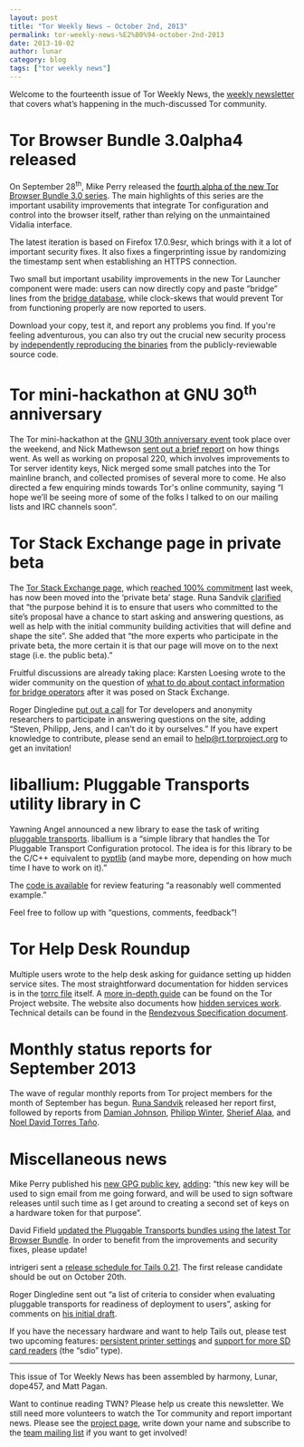 ```yaml
---
layout: post
title: "Tor Weekly News — October 2nd, 2013"
permalink: tor-weekly-news-%E2%80%94-october-2nd-2013
date: 2013-10-02
author: lunar
category: blog
tags: ["tor weekly news"]
---
```


Welcome to the fourteenth issue of Tor Weekly News, the [weekly newsletter](https://lists.torproject.org/cgi-bin/mailman/listinfo/tor-news) that covers what’s happening in the much-discussed Tor community.

# Tor Browser Bundle 3.0alpha4 released

On September 28<sup>th</sup>, Mike Perry released the [fourth alpha of the new Tor Browser Bundle 3.0 series](https://blog.torproject.org/blog/tor-browser-bundle-30alpha4-released). The main highlights of this series are the important usability improvements that integrate Tor configuration and control into the browser itself, rather than relying on the unmaintained Vidalia interface.

The latest iteration is based on Firefox 17.0.9esr, which brings with it a lot of important security fixes. It also fixes a fingerprinting issue by randomizing the timestamp sent when establishing an HTTPS connection.

Two small but important usability improvements in the new Tor Launcher component were made: users can now directly copy and paste “bridge” lines from the [bridge database](https://bridges.torproject.org/), while clock-skews that would prevent Tor from functioning properly are now reported to users.

Download your copy, test it, and report any problems you find. If you're feeling adventurous, you can also try out the crucial new security process by [independently reproducing the binaries](https://gitweb.torproject.org/builders/tor-browser-bundle.git/blob/HEAD:/gitian/README.build) from the publicly-reviewable source code.

# Tor mini-hackathon at GNU 30<sup>th</sup> anniversary

The Tor mini-hackathon at the [GNU 30th anniversary event](https://www.gnu.org/gnu30/) took place over the weekend, and Nick Mathewson [sent out a brief report](https://lists.torproject.org/pipermail/tor-talk/2013-September/030238.html) on how things went. As well as working on proposal 220, which involves improvements to Tor server identity keys, Nick merged some small patches into the Tor mainline branch, and collected promises of several more to come. He also directed a few enquiring minds towards Tor's online community, saying “I hope we’ll be seeing more of some of the folks I talked to on our mailing lists and IRC channels soon”.

# Tor Stack Exchange page in private beta

The [Tor Stack Exchange page](http://tor.stackexchange.com), which [reached 100% commitment](http://area51.stackexchange.com/proposals/56447/tor-online-anonymity-privacy-and-security) last week, has now been moved into the ‘private beta’ stage. Runa Sandvik [clarified](https://lists.torproject.org/pipermail/tor-talk/2013-September/030187.html) that “the purpose behind it is to ensure that users who committed to the site’s proposal have a chance to start asking and answering questions, as well as help with the initial community building activities that will define and shape the site”. She added that “the more experts who participate in the private beta, the more certain it is that our page will move on to the next stage (i.e. the public beta).”

Fruitful discussions are already taking place: Karsten Loesing wrote to the wider community on the question of [what to do about contact information for bridge operators](https://lists.torproject.org/pipermail/tor-relays/2013-September/002936.html) after it was posed on Stack Exchange.

Roger Dingledine [put out a call](https://lists.torproject.org/pipermail/tor-dev/2013-September/005519.html) for Tor developers and anonymity researchers to participate in answering questions on the site, adding “Steven, Philipp, Jens, and I can't do it by ourselves.” If you have expert knowledge to contribute, please send an email to [help@rt.torproject.org](mailto:help@rt.torproject.org) to get an invitation!

# liballium: Pluggable Transports utility library in C

Yawning Angel announced a new library to ease the task of writing [pluggable transports](https://www.torproject.org/docs/pluggable-transports.html). liballium is a “simple library that handles the Tor Pluggable Transport Configuration protocol. The idea is for this library to be the C/C++ equivalent to [pyptlib](https://gitweb.torproject.org/pluggable-transports/pyptlib.git) (and maybe more, depending on how much time I have to work on it).”

The [code is available](https://github.com/Yawning/liballium) for review featuring “a reasonably well commented example.”

Feel free to follow up with “questions, comments, feedback”!

# Tor Help Desk Roundup

Multiple users wrote to the help desk asking for guidance setting up hidden service sites. The most straightforward documentation for hidden services is in the [torrc file](https://www.torproject.org/docs/faq.html.en#torrc) itself. A [more in-depth guide](https://www.torproject.org/docs/tor-hidden-service.html.en) can be found on the Tor Project website. The website also documents how [hidden services work](https://www.torproject.org/docs/hidden-services.html.en). Technical details can be found in the [Rendezvous Specification document](https://gitweb.torproject.org/torspec.git?a=blob_plain;hb=HEAD;f=rend-spec.txt).

# Monthly status reports for September 2013

The wave of regular monthly reports from Tor project members for the month of September has begun. [Runa Sandvik](https://lists.torproject.org/pipermail/tor-reports/2013-September/000341.html) released her report first, followed by reports from [Damian Johnson](https://lists.torproject.org/pipermail/tor-reports/2013-September/000342.html), [Philipp Winter](https://lists.torproject.org/pipermail/tor-reports/2013-October/000343.html), [Sherief Alaa](https://lists.torproject.org/pipermail/tor-reports/2013-October/000344.html), and [Noel David Torres Taño](https://lists.torproject.org/pipermail/tor-reports/2013-October/000345.html).

# Miscellaneous news

Mike Perry published his [new GPG public key](http://pgp.mit.edu:11371/pks/lookup?op=get&search=0x29846B3C683686CC), [adding](https://lists.torproject.org/pipermail/tor-dev/2013-September/005518.html): “this new key will be used to sign email from me going forward, and will be used to sign software releases until such time as I get around to creating a second set of keys on a hardware token for that purpose”.

David Fifield [updated the Pluggable Transports bundles using the latest Tor Browser Bundle](https://blog.torproject.org/blog/pluggable-transports-bundles-2417-beta-2-pt3-firefox-1709esr). In order to benefit from the improvements and security fixes, please update!

intrigeri sent a [release schedule for Tails 0.21](https://mailman.boum.org/pipermail/tails-dev/2013-September/003719.html). The first release candidate should be out on October 20th.

Roger Dingledine sent out “a list of criteria to consider when evaluating pluggable transports for readiness of deployment to users”, asking for comments on [his initial draft](https://lists.torproject.org/pipermail/tor-dev/2013-September/005528.html).

If you have the necessary hardware and want to help Tails out, please test two upcoming features: [persistent printer settings](https://mailman.boum.org/pipermail/tails-dev/2013-September/003744.html) and [support for more SD card readers](https://mailman.boum.org/pipermail/tails-dev/2013-September/003757.html) (the “sdio” type).

* * *

This issue of Tor Weekly News has been assembled by harmony, Lunar, dope457, and Matt Pagan.

Want to continue reading TWN? Please help us create this newsletter. We still need more volunteers to watch the Tor community and report important news. Please see the [project page](https://trac.torproject.org/projects/tor/wiki/TorWeeklyNews), write down your name and subscribe to the [team mailing list](https://lists.torproject.org/cgi-bin/mailman/listinfo/news-team) if you want to get involved!

